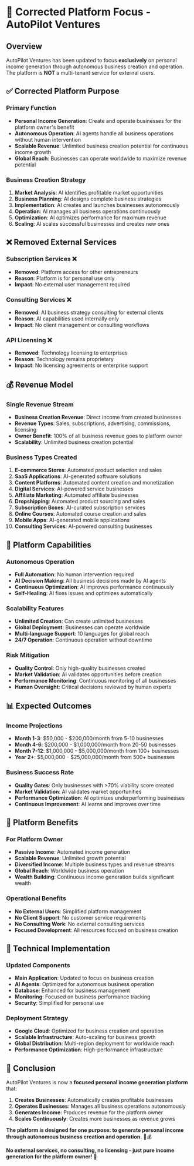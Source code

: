 # 🎯 Corrected Platform Focus - AutoPilot Ventures

## **Overview**

AutoPilot Ventures has been updated to focus **exclusively** on personal income generation through autonomous business creation and operation. The platform is **NOT** a multi-tenant service for external users.

## **✅ Corrected Platform Purpose**

### **Primary Function**
- **Personal Income Generation**: Create and operate businesses for the platform owner's benefit
- **Autonomous Operation**: AI agents handle all business operations without human intervention
- **Scalable Revenue**: Unlimited business creation potential for continuous income growth
- **Global Reach**: Businesses can operate worldwide to maximize revenue potential

### **Business Creation Strategy**
1. **Market Analysis**: AI identifies profitable market opportunities
2. **Business Planning**: AI designs complete business strategies
3. **Implementation**: AI creates and launches businesses autonomously
4. **Operation**: AI manages all business operations continuously
5. **Optimization**: AI optimizes performance for maximum revenue
6. **Scaling**: AI scales successful businesses and creates new ones

## **❌ Removed External Services**

### **Subscription Services** ❌
- **Removed**: Platform access for other entrepreneurs
- **Reason**: Platform is for personal use only
- **Impact**: No external user management required

### **Consulting Services** ❌
- **Removed**: AI business strategy consulting for external clients
- **Reason**: AI capabilities used internally only
- **Impact**: No client management or consulting workflows

### **API Licensing** ❌
- **Removed**: Technology licensing to enterprises
- **Reason**: Technology remains proprietary
- **Impact**: No licensing agreements or enterprise support

## **💰 Revenue Model**

### **Single Revenue Stream**
- **Business Creation Revenue**: Direct income from created businesses
- **Revenue Types**: Sales, subscriptions, advertising, commissions, licensing
- **Owner Benefit**: 100% of all business revenue goes to platform owner
- **Scalability**: Unlimited business creation potential

### **Business Types Created**
1. **E-commerce Stores**: Automated product selection and sales
2. **SaaS Applications**: AI-generated software solutions
3. **Content Platforms**: Automated content creation and monetization
4. **Digital Services**: AI-powered service businesses
5. **Affiliate Marketing**: Automated affiliate businesses
6. **Dropshipping**: Automated product sourcing and sales
7. **Subscription Boxes**: AI-curated subscription services
8. **Online Courses**: Automated course creation and sales
9. **Mobile Apps**: AI-generated mobile applications
10. **Consulting Services**: AI-powered consulting businesses

## **🚀 Platform Capabilities**

### **Autonomous Operation**
- **Full Automation**: No human intervention required
- **AI Decision Making**: All business decisions made by AI agents
- **Continuous Optimization**: AI improves performance continuously
- **Self-Healing**: AI fixes issues and optimizes automatically

### **Scalability Features**
- **Unlimited Creation**: Can create unlimited businesses
- **Global Deployment**: Businesses can operate worldwide
- **Multi-language Support**: 10 languages for global reach
- **24/7 Operation**: Continuous operation without downtime

### **Risk Mitigation**
- **Quality Control**: Only high-quality businesses created
- **Market Validation**: AI validates opportunities before creation
- **Performance Monitoring**: Continuous monitoring of all businesses
- **Human Oversight**: Critical decisions reviewed by human experts

## **📊 Expected Outcomes**

### **Income Projections**
- **Month 1-3**: $50,000 - $200,000/month from 5-10 businesses
- **Month 4-6**: $200,000 - $1,000,000/month from 20-50 businesses
- **Month 7-12**: $1,000,000 - $5,000,000/month from 100+ businesses
- **Year 2+**: $5,000,000 - $25,000,000/month from 500+ businesses

### **Business Success Rate**
- **Quality Gates**: Only businesses with >70% viability score created
- **Market Validation**: AI validates market opportunities
- **Performance Optimization**: AI optimizes underperforming businesses
- **Continuous Improvement**: AI learns and improves over time

## **🎯 Platform Benefits**

### **For Platform Owner**
- **Passive Income**: Automated income generation
- **Scalable Revenue**: Unlimited growth potential
- **Diversified Income**: Multiple business types and revenue streams
- **Global Reach**: Worldwide business operation
- **Wealth Building**: Continuous income generation builds significant wealth

### **Operational Benefits**
- **No External Users**: Simplified platform management
- **No Client Support**: No customer service requirements
- **No Consulting Work**: No external consulting services
- **Focused Development**: All resources focused on business creation

## **🔧 Technical Implementation**

### **Updated Components**
- **Main Application**: Updated to focus on business creation
- **AI Agents**: Optimized for autonomous business operation
- **Database**: Enhanced for business management
- **Monitoring**: Focused on business performance tracking
- **Security**: Simplified for personal use

### **Deployment Strategy**
- **Google Cloud**: Optimized for business creation and operation
- **Scalable Infrastructure**: Auto-scaling for business growth
- **Global Distribution**: Multi-region deployment for worldwide reach
- **Performance Optimization**: High-performance infrastructure

## **🎯 Conclusion**

AutoPilot Ventures is now a **focused personal income generation platform** that:

1. **Creates Businesses**: Automatically creates profitable businesses
2. **Operates Businesses**: Manages all business operations autonomously
3. **Generates Income**: Produces revenue for the platform owner
4. **Scales Continuously**: Creates more businesses as revenue grows

**The platform is designed for one purpose: to generate personal income through autonomous business creation and operation.** 🚀💰

**No external services, no consulting, no licensing - just pure income generation for the platform owner!** 💪 